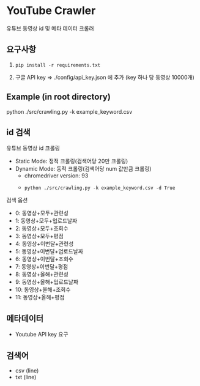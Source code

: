 # YouTube Crawler

유튜브 동영상 id 및 메타 데이터 크롤러


## 요구사항
1.     pip install -r requirements.txt
2. 구글 API key => ./config/api_key.json 에 추가 (key 하나 당 동영상 10000개)

## Example (in root directory)
python ./src/crawling.py -k example_keyword.csv

## id 검색
유튜브 동영상 id 크롤링

- Static Mode: 정적 크롤링(검색어당 20만 크롤링)
- Dynamic Mode: 동적 크롤링(검색어당 num 값만큼 크롤링)
    - chromedriver version: 93
    -     python ./src/crawling.py -k example_keyword.csv -d True

검색 옵션 
- 0: 동영상+모두+관련성
- 1: 동영상+모두+업로드날짜
- 2: 동영상+모두+조회수
- 3: 동영상+모두+평점
- 4: 동영상+이번달+관련성
- 5: 동영상+이번달+업로드날짜
- 6: 동영상+이번달+조회수 
- 7: 동영상+이번달+평점
- 8: 동영상+올해+관련성
- 9: 동영상+올해+업로드날짜
- 10: 동영상+올해+조회수
- 11: 동영상+올해+평점


## 메타데이터
- Youtube API key 요구

## 검색어
- csv (line)
- txt (line)
